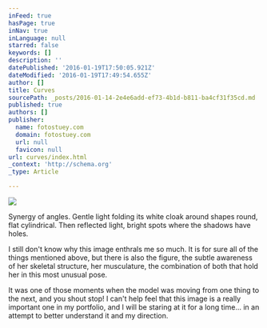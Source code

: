 ```yaml
---
inFeed: true
hasPage: true
inNav: true
inLanguage: null
starred: false
keywords: []
description: ''
datePublished: '2016-01-19T17:50:05.921Z'
dateModified: '2016-01-19T17:49:54.655Z'
author: []
title: Curves
sourcePath: _posts/2016-01-14-2e4e6add-ef73-4b1d-b811-ba4cf31f35cd.md
published: true
authors: []
publisher:
  name: fotostuey.com
  domain: fotostuey.com
  url: null
  favicon: null
url: curves/index.html
_context: 'http://schema.org'
_type: Article

---
```

![](http://41.media.tumblr.com/b9d3987b6496795084679bfdcee94cd0/tumblr_nokf9nUoKc1tlxsi7o1_1280.jpg)

Synergy of angles. Gentle light folding its white cloak around shapes round, flat cylindrical. Then reflected light, bright spots where the shadows have holes.

I still don't know why this image enthrals me so much. It is for sure all of the things mentioned above, but there is also the figure, the subtle awareness of her skeletal structure, her musculature, the combination of both that hold her in this most unusual pose.

It was one of those moments when the model was moving from one thing to the next, and you shout stop! I can't help feel that this image is a really important one in my portfolio, and I will be staring at it for a long time... in an attempt to better understand it and my direction.